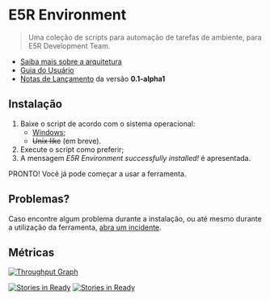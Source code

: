 E5R Environment
===============

> Uma coleção de scripts para automação de tarefas de ambiente, para E5R Development Team.

* [Saiba mais sobre a arquitetura](https://github.com/e5r/env/blob/0.1-alpha1/ARCHITECTURE.md)
* [Guia do Usuário](https://github.com/e5r/env/blob/0.1-alpha1/USERGUIDE.md)
* [Notas de Lançamento](https://github.com/e5r/env/releases/tag/0.1-alpha1) da versão **0.1-alpha1**

## Instalação

1. Baixe o script de acordo com o sistema operacional:
    * [Windows](https://raw.githubusercontent.com/e5r/env/0.1-alpha1/e5r-install.bat);
    * ~~Unix like~~ (em breve).
2. Execute o script como preferir;
3. A mensagem *E5R Environment successfully installed!* é apresentada.

PRONTO! Você já pode começar a usar a ferramenta.

## Problemas?

Caso encontre algum problema durante a instalação, ou até mesmo durante a utilização da ferramenta, [abra um incidente](https://github.com/e5r/env/issues).

## Métricas

[![Throughput Graph](https://graphs.waffle.io/e5r/env/throughput.svg)](https://waffle.io/e5r/env/metrics)

[![Stories in Ready](https://badge.waffle.io/e5r/env.svg?label=ready&title=Ready)](http://waffle.io/e5r/env) [![Stories in Ready](https://badge.waffle.io/e5r/env.svg?label=In%20Progress&title=In%20Progress)](http://waffle.io/e5r/env)